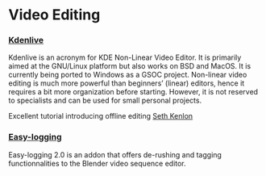 # Video Editing

### [Kdenlive](https://kdenlive.org/)

Kdenlive is an acronym for KDE Non-Linear Video Editor. It is primarily aimed at the GNU/Linux platform but also works on BSD and MacOS. It is currently being ported to Windows as a GSOC project.
Non-linear video editing is much more powerful than beginners’ (linear) editors, hence it requires a bit more organization before starting. However, it is not reserved to specialists and can be used for small personal projects.

Excellent tutorial introducing offline editing [Seth Kenlon](https://opensource.com/life/16/1/offline-editing-kdenlive)

### [Easy-logging](http://easy-logging.net/)

Easy-logging 2.0 is an addon that offers de-rushing and tagging functionnalities to the Blender video sequence editor.





